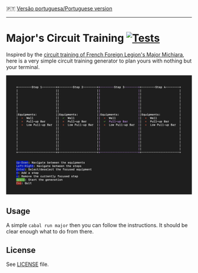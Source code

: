 :portugal: [Versão portuguesa/Portuguese version](README.md)
***

# Major's Circuit Training [![Tests](https://github.com/TheLusitanianKing/MajorTraining/actions/workflows/tests.yml/badge.svg)](https://github.com/TheLusitanianKing/MajorTraining/actions/workflows/tests.yml)

Inspired by the [circuit training of French Foreign Legion's Major Michiara](https://www.youtube.com/watch?v=wcitMZdgYIA), here is a very simple circuit training generator to plan yours with nothing but your terminal.

![Preview dark terminal](preview.png)

## Usage
A simple `cabal run major` then you can follow the instructions. It should be clear enough what to do from there.

## License
See [LICENSE](LICENSE) file.